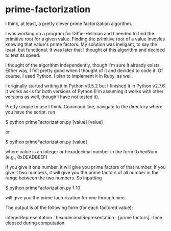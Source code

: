 # prime-factorization
I think, at least, a pretty clever prime factorization algorithm.

I was working on a program for Diffie-Hellman and I needed to find the primitive root for a given value. Finding the primitive root of a value invovles knowing that value's prime factors. My solution was ineligant, to say the least, but functional. It was later that I thought of this algorithm and decided to test its speed.

I thought of the algorithm independently, though I'm sure it already exists. Either way, I felt pretty good when I thought of it and decided to code it. Of course, I used Python. I plan to implement it in Ruby, as well.

I originally started writing it in Python v3.5.2 but I finished it in Python v2.7.6. It works as-is for both versions of Python (I'm assuming it works with other versions as well, though I have not tested it).

Pretty simple to use I think. Command line, navigate to the directory where you have the script. run

$ python primeFactorization.py [value] [value]

or

$ python primeFactorization.py [value]

where value is an integer or hexadecimal number in the form 0xhexNum (e.g., 0xDEADBEEF)

If you give it one number, it will give you prime factors of that number. If you give it two numbers, it will give you the prime factors of all number in the range between the two numbers. So inputting

$ python primeFactorization.py 1 10

will give you the prime factorization for one through nine.

The output is of the following form (for each factored value):

integerRepresentation : hexadecimalRepresentation : [prime factors] : time elapsed during computation
